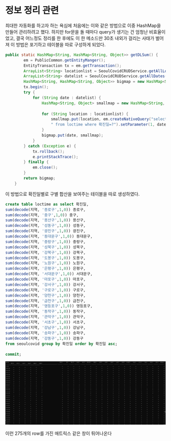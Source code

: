 # 정보 정리 관련

최대한 자동화를 하고자 하는 욕심에 처음에는 이와 같은 방법으로 이중 HashMap을 만들어 관리하려고 했다. 하지만 for문을 돌 때마다 query가 생기는 건 엄청난 비효율이었고, 결국 어느정도 정리를 한 후에도 이 한 메소드만 30초 내외가 걸리는 사태가 벌어져 이 방법은 포기하고 테이블을 따로 구성하게 되었다.

```java
public static HashMap<String, HashMap<String, Object>> getDLSum() {
		em = PublicCommon.getEntityManger();
		EntityTransaction tx = em.getTransaction();
		ArrayList<String> locationlist = SeoulCovidCRUDService.getAllLocations();
		ArrayList<String> datelist = SeoulCovidCRUDService.getAllDates();
		HashMap<String, HashMap<String, Object>> bigmap = new HashMap<String, HashMap<String, Object>>();
		tx.begin();
		try {
			for (String date : datelist) {
				HashMap<String, Object> smallmap = new HashMap<String, Object>();

				for (String location : locationlist) {
					smallmap.put(location, em.createNativeQuery("select " + location + 
					" from loctime where 확진일=?").setParameter(1, date).getSingleResult());
				}
				bigmap.put(date, smallmap);
			}
		} catch (Exception e) {
			tx.rollback();
			e.printStackTrace();
		} finally {
			em.close();
		}
		return bigmap;
	}
```

이 방법으로 확진일별로 구별 합산을 보여주는 테이블을 따로 생성하였다.

```sql
create table loctime as select 확진일, 
sum(decode(지역, '종로구',1,0)) 종로구,
sum(decode(지역, '중구',1,0)) 중구, 
sum(decode(지역, '용산구',1,0)) 용산구, 
sum(decode(지역, '성동구',1,0)) 성동구, 
sum(decode(지역, '광진구',1,0)) 광진구, 
sum(decode(지역, '동대문구',1,0)) 동대문구, 
sum(decode(지역, '중랑구',1,0)) 중랑구, 
sum(decode(지역, '성북구',1,0)) 성북구,
sum(decode(지역, '강북구',1,0)) 강북구, 
sum(decode(지역, '도봉구',1,0)) 도봉구,
sum(decode(지역, '노원구',1,0)) 노원구, 
sum(decode(지역, '은평구',1,0)) 은평구,
sum(decode(지역, '서대문구',1,0)) 서대문구, 
sum(decode(지역, '마포구',1,0)) 마포구,
sum(decode(지역, '강서구',1,0)) 강서구, 
sum(decode(지역, '구로구',1,0)) 구로구,
sum(decode(지역, '양천구',1,0)) 양천구, 
sum(decode(지역, '금천구',1,0)) 금천구,
sum(decode(지역, '영등포구',1,0)) 영등포구, 
sum(decode(지역, '동작구',1,0)) 동작구,
sum(decode(지역, '관악구',1,0)) 관악구, 
sum(decode(지역, '서초구',1,0)) 서초구,
sum(decode(지역, '강남구',1,0)) 강남구, 
sum(decode(지역, '송파구',1,0)) 송파구,
sum(decode(지역, '강동구',1,0)) 강동구 
from seoulcovid group by 확진일 order by 확진일 asc;

commit;
```

![%E1%84%8C%E1%85%A5%E1%86%BC%E1%84%87%E1%85%A9%20%E1%84%8C%E1%85%A5%E1%86%BC%E1%84%85%E1%85%B5%20%E1%84%80%E1%85%AA%E1%86%AB%E1%84%85%E1%85%A7%E1%86%AB%20b5d10c949a3842cd8d9e224b677af7cc/SharedScreenshot3.jpg](https://github.com/ArkimCity/JPA.miniproject/blob/main/JPA(COVID-19)%20c9e7f89e68aa466aaf207d63c65e9784/%EC%A0%95%EB%B3%B4%20%EC%A0%95%EB%A6%AC%20%EA%B4%80%EB%A0%A8%20b5d10c949a3842cd8d9e224b677af7cc/SharedScreenshot3.jpg?raw=true)

이런 275개의 row를 가진 매트릭스 같은 창이 튀어나온다
